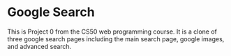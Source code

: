 # Google Search
This is Project 0 from the CS50 web programming course. It is a clone of three google search pages including the main search page, google images, and advanced search.  
